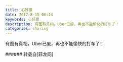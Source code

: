 ```yaml
---
title: 心好累
date: 2017-8-15 06:14
keywords: 心好累
description: 有图有真相，Uber已废，再也不能愉快的打车了！
categories: sharing
---
```

<td class="t_f" id="postmessage_848701">

有图有真相，Uber已废，再也不能愉快的打车了！<br/>
<img alt="" border="0" class="zoom" data-cf-modified-5263fdca810349324e2de6bd-="" file="http://www.flw.ph/data/appbyme/upload/image/201708/15/VPyn8XAl1AwW.jpg" id="aimg_qAAQH" lazyloadthumb="1" onclick="" onmouseover="" src="http://www.flw.ph/data/appbyme/upload/image/201708/15/VPyn8XAl1AwW.jpg"/><br/>
</td>
###### 转载自[菲龙网]